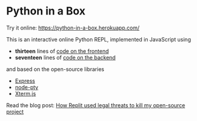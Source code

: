 # Python in a Box

Try it online: <https://python-in-a-box.herokuapp.com/>

This is an interactive online Python REPL, implemented in JavaScript
using

* **thirteen** lines of [code on the frontend](https://github.com/raxod502/python-in-a-box/blob/master/index.html#L32-L48)
* **seventeen** lines of [code on the backend](https://github.com/raxod502/python-in-a-box/blob/master/server.js#L1-L23)

and based on the open-source libraries

* [Express](https://expressjs.com/)
* [node-pty](https://github.com/microsoft/node-pty)
* [Xterm.js](https://xtermjs.org/)

Read the blog post: [How Replit used legal threats to kill my open-source project](https://intuitiveexplanations.com/tech/replit/)
